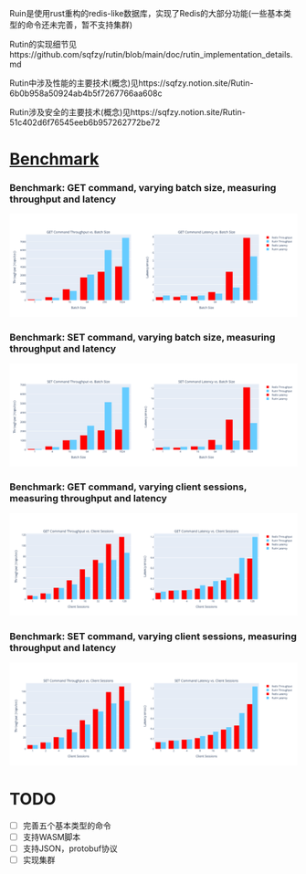 Ruin是使用rust重构的redis-like数据库，实现了Redis的大部分功能(一些基本类型的命令还未完善，暂不支持集群)

Rutin的实现细节见https://github.com/sqfzy/rutin/blob/main/doc/rutin_implementation_details.md

Rutin中涉及性能的主要技术(概念)见https://sqfzy.notion.site/Rutin-6b0b958a50924ab4b5f7267766aa608c

Rutin涉及安全的主要技术(概念)见https://sqfzy.notion.site/Rutin-51c402d6f76545eeb6b957262772be72

# [Benchmark](https://github.com/sqfzy/rutin/blob/main/benches/compare_redis/result.txt)

### Benchmark: GET command, varying batch size, measuring throughput and latency

![bench_batch_throughput&latency_get](https://github.com/sqfzy/rutin/blob/main/benches/compare_redis/svg/bench_batch_throughput%26latency_get.svg)

### Benchmark: SET command, varying batch size, measuring throughput and latency

![bench_batch_throughput&latency_set](https://github.com/sqfzy/rutin/blob/main/benches/compare_redis/svg/bench_batch_throughput&latency_set.svg)

### Benchmark: GET command, varying client sessions, measuring throughput and latency

![bench_client_throughput&latency_get](https://github.com/sqfzy/rutin/blob/main/benches/compare_redis/svg/bench_client_throughput&latency_get.svg)

### Benchmark: SET command, varying client sessions, measuring throughput and latency

![bench_client_throughput&latency_set](https://github.com/sqfzy/rutin/blob/main/benches/compare_redis/svg/bench_client_throughput&latency_set.svg)

# TODO

- [ ] 完善五个基本类型的命令
- [ ] 支持WASM脚本
- [ ] 支持JSON，protobuf协议
- [ ] 实现集群
